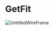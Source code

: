 # GetFit


![UntitledWireFrame](https://user-images.githubusercontent.com/87343330/187791979-53e5c4c8-382e-4177-bc46-1ee7e85c56b5.jpg)
